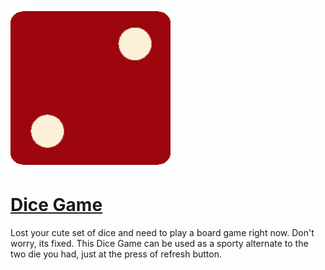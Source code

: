 ![dice](images/dice2.png)
# [Dice Game](https://sativawangnoo23.github.io/Dice-Game/)
 Lost your cute set of dice and need to play a board game right now. Don't worry, its fixed. This Dice Game can be used as a sporty alternate to the two die you had, just at the press of refresh button.
